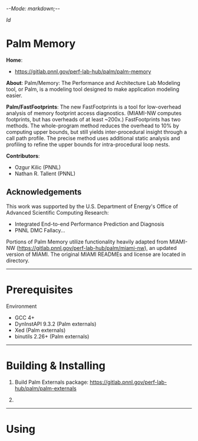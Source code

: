 -*-Mode: markdown;-*-

$Id$

Palm Memory
=============================================================================

**Home**:
- https://gitlab.pnnl.gov/perf-lab-hub/palm/palm-memory


**About**: Palm/Memory: The Performance and Architecture Lab Modeling
tool, or Palm, is a modeling tool designed to make application
modeling easier.


**Palm/FastFootprints**: The new FastFootprints is a tool for
low-overhead analysis of memory footprint access diagnostics.
(MIAMI-NW computes footprints, but has overheads of at least ~200x.)
FastFootprints has two methods. The whole-program method reduces the
overhead to 10% by computing upper bounds, but still yields
inter-procedural insight through a call path profile. The precise
method uses additional static analysis and profiling to refine the
upper bounds for intra-procedural loop nests.


**Contributors**:
  - Ozgur Kilic (PNNL)
  - Nathan R. Tallent (PNNL)


Acknowledgements
-----------------------------------------------------------------------------

This work was supported by the U.S. Department of Energy's Office of
Advanced Scientific Computing Research:
- Integrated End-to-end Performance Prediction and Diagnosis
- PNNL DMC Fallacy...

Portions of Palm Memory utilize functionality heavily adapted from MIAMI-NW (https://gitlab.pnnl.gov/perf-lab-hub/palm/miami-nw), an updated version of MIAMI.
The original MIAMI READMEs and license are located in <README> directory.


-----------------------------------------------------------------------------
Prerequisites
=============================================================================

Environment
  - GCC 4+
  - DynInstAPI 9.3.2 (Palm externals)
  - Xed (Palm externals)
  - binutils 2.26+ (Palm externals)


-----------------------------------------------------------------------------
Building & Installing
=============================================================================

1. Build Palm Externals package:
   https://gitlab.pnnl.gov/perf-lab-hub/palm/palm-externals

2. 

-----------------------------------------------------------------------------
Using
=============================================================================

